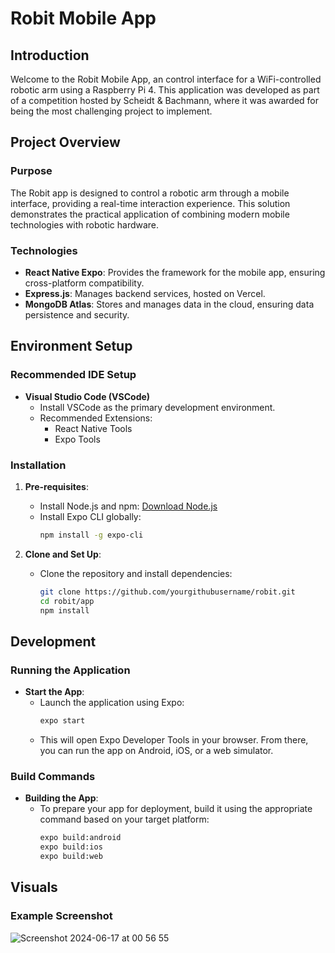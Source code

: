 # Robit Mobile App

## Introduction

Welcome to the Robit Mobile App, an control interface for a WiFi-controlled robotic arm using a Raspberry Pi 4. This application was developed as part of a competition hosted by Scheidt & Bachmann, where it was awarded for being the most challenging project to implement.

## Project Overview

### Purpose

The Robit app is designed to control a robotic arm through a mobile interface, providing a real-time interaction experience. This solution demonstrates the practical application of combining modern mobile technologies with robotic hardware.

### Technologies

- **React Native Expo**: Provides the framework for the mobile app, ensuring cross-platform compatibility.
- **Express.js**: Manages backend services, hosted on Vercel.
- **MongoDB Atlas**: Stores and manages data in the cloud, ensuring data persistence and security.

## Environment Setup

### Recommended IDE Setup

- **Visual Studio Code (VSCode)**
  - Install VSCode as the primary development environment.
  - Recommended Extensions:
    - React Native Tools
    - Expo Tools

### Installation

1. **Pre-requisites**:
   - Install Node.js and npm: [Download Node.js](https://nodejs.org/)
   - Install Expo CLI globally:
     ```bash
     npm install -g expo-cli
     ```

2. **Clone and Set Up**:
   - Clone the repository and install dependencies:
     ```bash
     git clone https://github.com/yourgithubusername/robit.git
     cd robit/app
     npm install
     ```

## Development

### Running the Application

- **Start the App**:
  - Launch the application using Expo:
    ```bash
    expo start
    ```
  - This will open Expo Developer Tools in your browser. From there, you can run the app on Android, iOS, or a web simulator.

### Build Commands

- **Building the App**:
  - To prepare your app for deployment, build it using the appropriate command based on your target platform:
    ```bash
    expo build:android
    expo build:ios
    expo build:web
    ```

## Visuals

### Example Screenshot

![Screenshot 2024-06-17 at 00 56 55](https://github.com/jakubperdoch/Robit/assets/65115839/06c8ca74-0d4a-44c7-be69-6c3692356cdc)




